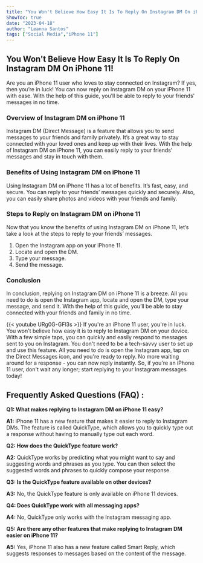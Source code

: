 ```yaml
---
title: "You Won't Believe How Easy It Is To Reply On Instagram DM On iPhone 11!"
ShowToc: true 
date: "2023-04-18"
author: "Leanna Santos" 
tags: ["Social Media","iPhone 11"]
---
```

## You Won't Believe How Easy It Is To Reply On Instagram DM On iPhone 11!

Are you an iPhone 11 user who loves to stay connected on Instagram? If yes, then you’re in luck! You can now reply on Instagram DM on your iPhone 11 with ease. With the help of this guide, you’ll be able to reply to your friends’ messages in no time.

### Overview of Instagram DM on iPhone 11

Instagram DM (Direct Message) is a feature that allows you to send messages to your friends and family privately. It’s a great way to stay connected with your loved ones and keep up with their lives. With the help of Instagram DM on iPhone 11, you can easily reply to your friends’ messages and stay in touch with them.

### Benefits of Using Instagram DM on iPhone 11

Using Instagram DM on iPhone 11 has a lot of benefits. It’s fast, easy, and secure. You can reply to your friends’ messages quickly and securely. Also, you can easily share photos and videos with your friends and family.

### Steps to Reply on Instagram DM on iPhone 11

Now that you know the benefits of using Instagram DM on iPhone 11, let’s take a look at the steps to reply to your friends’ messages.

1. Open the Instagram app on your iPhone 11.
2. Locate and open the DM.
3. Type your message.
4. Send the message.

### Conclusion

In conclusion, replying on Instagram DM on iPhone 11 is a breeze. All you need to do is open the Instagram app, locate and open the DM, type your message, and send it. With the help of this guide, you’ll be able to stay connected with your friends and family in no time.

{{< youtube URg0G-GFl3s >}} 
If you're an iPhone 11 user, you're in luck. You won't believe how easy it is to reply to Instagram DM on your device. With a few simple taps, you can quickly and easily respond to messages sent to you on Instagram. You don't need to be a tech-savvy user to set up and use this feature. All you need to do is open the Instagram app, tap on the Direct Messages icon, and you're ready to reply. No more waiting around for a response - you can now reply instantly. So, if you're an iPhone 11 user, don't wait any longer; start replying to your Instagram messages today!

## Frequently Asked Questions (FAQ) :
**Q1: What makes replying to Instagram DM on iPhone 11 easy?**

**A1:** iPhone 11 has a new feature that makes it easier to reply to Instagram DMs. The feature is called QuickType, which allows you to quickly type out a response without having to manually type out each word.

**Q2: How does the QuickType feature work?**

**A2:** QuickType works by predicting what you might want to say and suggesting words and phrases as you type. You can then select the suggested words and phrases to quickly compose your response.

**Q3: Is the QuickType feature available on other devices?**

**A3:** No, the QuickType feature is only available on iPhone 11 devices.

**Q4: Does QuickType work with all messaging apps?**

**A4:** No, QuickType only works with the Instagram messaging app.

**Q5: Are there any other features that make replying to Instagram DM easier on iPhone 11?**

**A5:** Yes, iPhone 11 also has a new feature called Smart Reply, which suggests responses to messages based on the content of the message.


